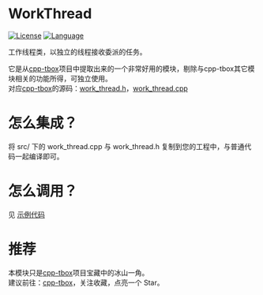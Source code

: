 # WorkThread

[![License](https://img.shields.io/badge/License-MIT-green.svg)](LICENSE)
[![Language](https://img.shields.io/badge/language-c++11-red.svg)](https://en.cppreference.com/)

工作线程类，以独立的线程接收委派的任务。

它是从[cpp-tbox](https://gitee.com/cpp-master/cpp-tbox)项目中提取出来的一个非常好用的模块，剔除与cpp-tbox其它模块相关的功能所得，可独立使用。  
对应[cpp-tbox](https://gitee.com/cpp-master/cpp-tbox)的源码：[work_thread.h](https://gitee.com/cpp-master/cpp-tbox/blob/master/modules/eventx/work_thread.h)，[work_thread.cpp](https://gitee.com/cpp-master/cpp-tbox/blob/master/modules/eventx/work_thread.cpp)

# 怎么集成？
将 src/ 下的 work_thread.cpp 与 work_thread.h 复制到您的工程中，与普通代码一起编译即可。

# 怎么调用？
见 [示例代码](src/main.cpp)

# 推荐
本模块只是[cpp-tbox](https://gitee.com/cpp-master/cpp-tbox)项目宝藏中的冰山一角。  
建议前往：[cpp-tbox](https://gitee.com/cpp-master/cpp-tbox)，关注收藏，点亮一个 Star。